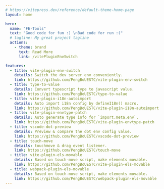 ```yaml
---
# https://vitepress.dev/reference/default-theme-home-page
layout: home

hero:
  name: "FE-Tools"
  text: "Good code for fun :) \nBad code for run :("
  # tagline: My great project tagline
  actions:
    - theme: brand
      text: Read More
      link: /vitePluginEnvSwitch

features:
  - title: vite-plugin-env-switch
    details: Switch the dev server env conveniently.
    link: https://github.com/PengBoUESTC/vite-plugin-env-switch
  - title: type-to-value
    details: Convert typescript type to javascript value.
    link: https://github.com/PengBoUESTC/type-to-value
  - title: vite-plugin-i18n-autoimport
    details: Auto import i18n config by defineI18n() macro.
    link: https://github.com/PengBoUESTC/vite-plugin-i18n-autoimport
  - title: vite-plugin-envtype-patch
    details: Auto generate type info for `import.meta.env`.
    link: https://github.com/PengBoUESTC/vite-plugin-envtype-patch
  - title: vscode-dot-preview
    details: Preview & compare the dot env config value.
    link: https://github.com/PengBoUESTC/vscode-dot-preview
  - title: touch-move
    details: touchmove & drag event listener.
    link: https://github.com/PengBoUESTC/touch-move
  - title: vite-plugin-els-movable
    details: Based on touch-move script, make elements movable.
    link: https://github.com/PengBoUESTC/vite-plugin-els-movable
  - title: webpack-plugin-els-movable
    details: Based on touch-move script, make elements movable.
    link: https://github.com/PengBoUESTC/webpack-plugin-els-movable
---
```


